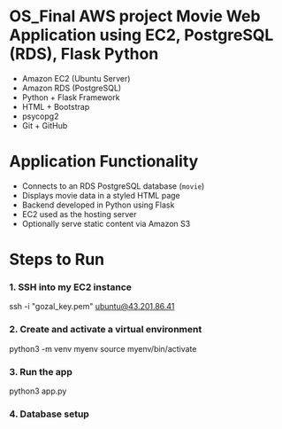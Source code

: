 # OS_Final AWS project Movie Web Application using EC2, PostgreSQL (RDS), Flask Python
- Amazon EC2 (Ubuntu Server)
- Amazon RDS (PostgreSQL)
- Python + Flask Framework
- HTML + Bootstrap
- psycopg2
- Git + GitHub
  
# Application Functionality

- Connects to an RDS PostgreSQL database (`movie`)
- Displays movie data in a styled HTML page
- Backend developed in Python using Flask
- EC2 used as the hosting server
- Optionally serve static content via Amazon S3

# Steps to Run
### 1. SSH into my EC2 instance
ssh -i "gozal_key.pem" ubuntu@43.201.86.41

### 2. Create and activate a virtual environment
python3 -m venv myenv
source myenv/bin/activate

### 3. Run the app
python3 app.py

### 4. Database setup


